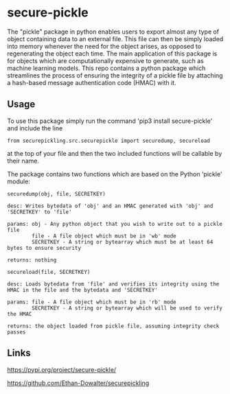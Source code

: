# secure-pickle
The "pickle" package in python enables users to export almost any type of object containing data to an external file. This file can then be simply loaded into memory whenever the need for the object arises, as opposed to regenerating the object each time. The main application of this package is for objects which are computationally expensive to generate, such as machine learning models. This repo contains a python package which streamlines the process of ensuring the integrity of a pickle file by attaching a hash-based message authentication code (HMAC) with it.

## Usage

To use this package simply run the command 'pip3 install secure-pickle' and include the line 

`from securepickling.src.securepickle import securedump, secureload`

at the top of your file and then the two included functions will be callable by their name.

The package contains two functions which are based on the Python 'pickle' module: 

`securedump(obj, file, SECRETKEY)`

    desc: Writes bytedata of 'obj' and an HMAC generated with 'obj' and 'SECRETKEY' to 'file'

    params: obj - Any python object that you wish to write out to a pickle file
            file - A file object which must be in 'wb' mode
            SECRETKEY - A string or bytearray which must be at least 64 bytes to ensure security

    returns: nothing

`secureload(file, SECRETKEY)`

    desc: Loads bytedata from 'file' and verifies its integrity using the HMAC in the file and the bytedata and 'SECRETKEY'

    params: file - A file object which must be in 'rb' mode
            SECRETKEY - A string or bytearray which will be used to verify the HMAC

    returns: the object loaded from pickle file, assuming integrity check passes


## Links

https://pypi.org/project/secure-pickle/

https://github.com/Ethan-Dowalter/securepickling